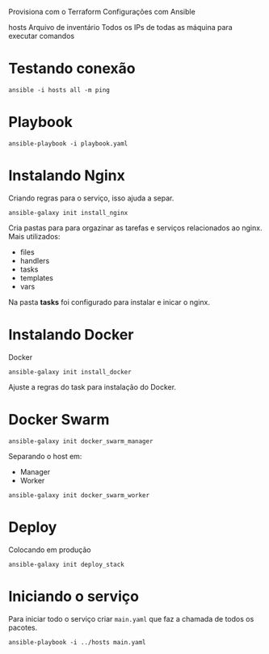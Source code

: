 


Provisiona com o Terraform
Configurações com Ansible

hosts 
Arquivo de inventário
Todos os IPs de todas as máquina para executar comandos

# Testando conexão
```
ansible -i hosts all -m ping
```

# Playbook
```
ansible-playbook -i playbook.yaml
```

# Instalando Nginx
Criando regras para o serviço, isso ajuda a separ.
```
ansible-galaxy init install_nginx
```

Cria pastas para para orgazinar as tarefas e serviços relacionados ao nginx. Mais utilizados:
* files
* handlers
* tasks
* templates
* vars

Na pasta **tasks** foi configurado para instalar e inicar o nginx.<br>

# Instalando Docker
Docker
```
ansible-galaxy init install_docker
```
Ajuste a regras do task para instalação do Docker.

# Docker Swarm

```
ansible-galaxy init docker_swarm_manager
```
Separando o host em:
* Manager
* Worker

```
ansible-galaxy init docker_swarm_worker
```

# Deploy
Colocando em produção

```
ansible-galaxy init deploy_stack 
```

# Iniciando o serviço

Para iniciar todo o serviço criar `main.yaml` que faz a chamada de todos os pacotes.
```
ansible-playbook -i ../hosts main.yaml
```
